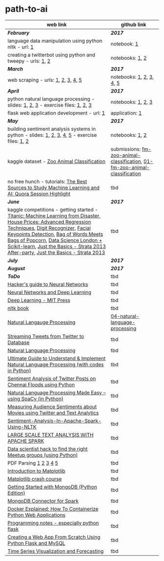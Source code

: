# path-to-ai #
web link|github link
---|---
**_February_**|**_2017_**
language data manipulation using python nltk - url: [1](https://www.digitalocean.com/community/tutorials/how-to-work-with-language-data-in-python-3-using-the-natural-language-toolkit-nltk)|notebook: [1](https://github.com/faameem/path-to-ai/blob/master/natural-language-processing/01-how-to-work-with-language-data-using-nltk.ipynb)
creating a twitterbot using python and tweepy - urls: [1](https://www.digitalocean.com/community/tutorials/how-to-create-a-twitter-app), [2](https://www.digitalocean.com/community/tutorials/how-to-create-a-twitterbot-with-python-3-and-the-tweepy-library)|notebooks: [1](https://github.com/faameem/path-to-ai/blob/master/natural-language-processing/02-how-to-create-a-twitter-app.ipynb), [2](https://github.com/faameem/path-to-ai/blob/master/natural-language-processing/03-how-to-create-a-twitterbot-with-python3-and-the-tweepy-library.ipynb)
**_March_**|**_2017_**
web scraping - urls: [1](http://docs.python-guide.org/en/latest/scenarios/scrape/), [2](https://automatetheboringstuff.com/chapter11/), [3](http://www.gregreda.com/2013/03/03/web-scraping-101-with-python/), [4](https://first-web-scraper.readthedocs.io/en/latest/), [5](https://www.dataquest.io/blog/web-scraping-tutorial-python/)|notebooks: [1](https://github.com/faameem/path-to-ai/blob/master/web-scraping/01-web-scraping.ipynb), [2](https://github.com/faameem/path-to-ai/blob/master/web-scraping/02-web-scraping.ipynb), [3](https://github.com/faameem/path-to-ai/blob/master/web-scraping/03-web-scraping.ipynb), [4](https://github.com/faameem/path-to-ai/blob/master/web-scraping/04-web-scraping.ipynb), [5](https://github.com/faameem/path-to-ai/blob/master/web-scraping/05-web-scraping.ipynb)
**_April_**|**_2017_**
python natural language processing - slides: [1](https://github.com/faameem/natural-language-processing/blob/master/pluralsight/python-natural-language-processing/1-python-natural-language-processing-m1-slides.pdf), [2](https://github.com/faameem/natural-language-processing/blob/master/pluralsight/python-natural-language-processing/2-python-natural-language-processing-m2-slides.pdf), [3](https://github.com/faameem/natural-language-processing/blob/master/pluralsight/python-natural-language-processing/3-python-natural-language-processing-m3-slides.pdf) - exercise files: [1](https://github.com/faameem/natural-language-processing/blob/master/pluralsight/python-natural-language-processing/1-python-natural-language-processing-m1-exercise-files/GettingStarted_NLTK.ipynb), [2](https://github.com/faameem/natural-language-processing/blob/master/pluralsight/python-natural-language-processing/2-python-natural-language-processing-m2-exercise-files/Autosummarize_RuleBased.ipynb), [3](https://github.com/faameem/natural-language-processing/blob/master/pluralsight/python-natural-language-processing/3-python-natural-language-processing-m3-exercise-files/ML_NLP_Classifying_Text.ipynb)|notebooks: [1](https://github.com/faameem/path-to-ai/blob/master/natural-language-processing/05-nltk-getting-started.ipynb), [2](https://github.com/faameem/path-to-ai/blob/master/natural-language-processing/06-rule-based-auto-summarization.ipynb), [3](https://github.com/faameem/path-to-ai/blob/master/natural-language-processing/07-classifying-text-using-ml-nlp.ipynb)
flask web application development - url: [1](http://www.vertabelo.com/blog/technical-articles/web-app-development-with-flask-sqlalchemy-bootstrap-introduction)|application: [1](https://github.com/faameem/path-to-ai/tree/master/applications/flask-todo-app)
**_May_**|**_2017_**
building sentiment analysis systems in python - slides: [1](https://github.com/faameem/natural-language-processing/blob/master/pluralsight/building-sentiment-analysis-systems-python/1-building-sentiment-analysis-systems-python-m1-slides.pdf), [2](https://github.com/faameem/natural-language-processing/blob/master/pluralsight/building-sentiment-analysis-systems-python/2-building-sentiment-analysis-systems-python-m2-slides.pdf), [3](https://github.com/faameem/natural-language-processing/blob/master/pluralsight/building-sentiment-analysis-systems-python/3-building-sentiment-analysis-systems-python-m3-slides.pdf), [4](https://github.com/faameem/natural-language-processing/blob/master/pluralsight/building-sentiment-analysis-systems-python/4-building-sentiment-analysis-systems-python-m4-slides.pdf), [5](https://github.com/faameem/natural-language-processing/blob/master/pluralsight/building-sentiment-analysis-systems-python/5-building-sentiment-analysis-systems-python-m5-slides.pdf) - exercise files: [1](https://github.com/faameem/natural-language-processing/blob/master/pluralsight/building-sentiment-analysis-systems-python/3-building-sentiment-analysis-systems-python-m3-exercise-files/SentimentAnalysis_3.py), [2](https://github.com/faameem/natural-language-processing/blob/master/pluralsight/building-sentiment-analysis-systems-python/5-building-sentiment-analysis-systems-python-m5-exercise-files/NaiveBayes.py)|notebooks: [1](), [2]()
kaggle dataset - [Zoo Animal Classification](https://www.kaggle.com/uciml/zoo-animal-classification)|submissions: [fm-zoo-animal-classification](https://www.kaggle.com/faameem/fm-zoo-animal-classification), [01-fm-zoo-animal-classification](https://www.kaggle.com/faameem/01-fm-zoo-animal-classification)
no free hunch - tutorials: [The Best Sources to Study Machine Learning and AI: Quora Session Highlight](http://blog.kaggle.com/2017/04/17/the-best-sources-to-study-machine-learning-and-ai-with-ben-hamner-kaggle-cto/)| tbd
**_June_**|**_2017_**
kaggle competitions - getting started - [Titanic: Machine Learning from Disaster](https://www.kaggle.com/c/titanic), [House Prices: Advanced Regression Techniques](https://www.kaggle.com/c/house-prices-advanced-regression-techniques), [Digit Recognizer](https://www.kaggle.com/c/digit-recognizer), [Facial Keypoints Detection](https://www.kaggle.com/c/facial-keypoints-detection), [Bag of Words Meets Bags of Popcorn](https://www.kaggle.com/c/word2vec-nlp-tutorial), [Data Science London + Scikit-learn](https://www.kaggle.com/c/data-science-london-scikit-learn), [Just the Basics - Strata 2013 After-party](https://www.kaggle.com/c/just-the-basics-the-after-party), [Just the Basics - Strata 2013](https://www.kaggle.com/c/just-the-basics-strata-2013)|tbd
**_July_**|**_2017_**
**_August_**|**_2017_**
**_ToDo_**|tbd
[Hacker's guide to Neural Networks](https://karpathy.github.io/neuralnets/)|tbd
[Neural Networks and Deep Learning](http://neuralnetworksanddeeplearning.com/index.html)|tbd
[Deep Learning - MIT Press](http://www.deeplearningbook.org)|tbd
[nltk book](http://www.nltk.org/book/)|tbd
[Natural Langauge Processing](https://pythonprogramming.net/tokenizing-words-sentences-nltk-tutorial/)|[04-natural-language-processing](https://github.com/faameem/path-to-ai/blob/master/natural-language-processing/04-natural-language-processing.ipynb)
[Streaming Tweets from Twitter to Database](https://pythonprogramming.net/twitter-api-streaming-tweets-python-tutorial/)|tbd
[Natural Language Processing](https://pythonprogramming.net/scraping-parsing-rss-feed/)|tbd
[Ultimate Guide to Understand & Implement Natural Language Processing (with codes in Python)](https://www.analyticsvidhya.com/blog/2017/01/ultimate-guide-to-understand-implement-natural-language-processing-codes-in-python/)|tbd
[Sentiment Analysis of Twitter Posts on Chennai Floods using Python](https://www.analyticsvidhya.com/blog/2017/01/sentiment-analysis-of-twitter-posts-on-chennai-floods-using-python/)|tbd
[Natural Language Processing Made Easy – using SpaCy (in Python)](https://www.analyticsvidhya.com/blog/2017/04/natural-language-processing-made-easy-using-spacy-%E2%80%8Bin-python/)|tbd
[Measuring Audience Sentiments about Movies using Twitter and Text Analytics](https://www.analyticsvidhya.com/blog/2017/03/measuring-audience-sentiments-about-movies-using-twitter-and-text-analytics/)|tbd
[Sentiment-Analysis-In-Apache-Spark-Using-NLTK](https://github.com/ikhedr/Sentiment-Analysis-In-Apache-Spark-Using-NLTK)|tbd
[LARGE SCALE TEXT ANALYSIS WITH APACHE SPARK](http://www.textanalyticsworld.com/pdf/SF/2015/Day1_1405_Daniel.pdf)|tbd
[Data scientist hack to find the right Meetup groups (using Python)](https://www.analyticsvidhya.com/blog/2015/08/data-scientist-meetup-hack/)| tbd
PDF Parsing [1](https://dzone.com/articles/pdf-reading) [2](https://quantcorner.wordpress.com/2014/03/16/parsing-pdf-files-with-python-and-pdfminer/) [3](https://automatetheboringstuff.com/chapter13/) [4](http://stackoverflow.com/questions/1106098/parse-annotations-from-a-pdf) [5](https://github.com/wbsoft/python-poppler-qt5/blob/master/demo/merge-annotations.py)| tbd
[Introduction to Matplotlib](https://pythonprogramming.net/matplotlib-intro-tutorial/)|tbd
[Matplotlib crash course](https://pythonprogramming.net/3d-graphing-python-matplotlib/)|tbd
[Getting Started with MongoDB (Python Edition)](https://docs.mongodb.com/getting-started/python/)|tbd
[MongoDB Connector for Spark](https://docs.mongodb.com/spark-connector/v2.0/)|tbd
[Docker Explained: How To Containerize Python Web Applications](https://www.digitalocean.com/community/tutorials/docker-explained-how-to-containerize-python-web-applications)|tbd
[Programming notes - especially python flask](https://www3.ntu.edu.sg/home/ehchua/programming/index.html)|tbd
[Creating a Web App From Scratch Using Python Flask and MySQL](https://code.tutsplus.com/series/creating-a-web-app-from-scratch-using-python-flask-and-mysql--cms-827)|tbd
[Time Series Visualization and Forecasting](https://www.digitalocean.com/community/tutorial_series/time-series-visualization-and-forecasting)|tbd
